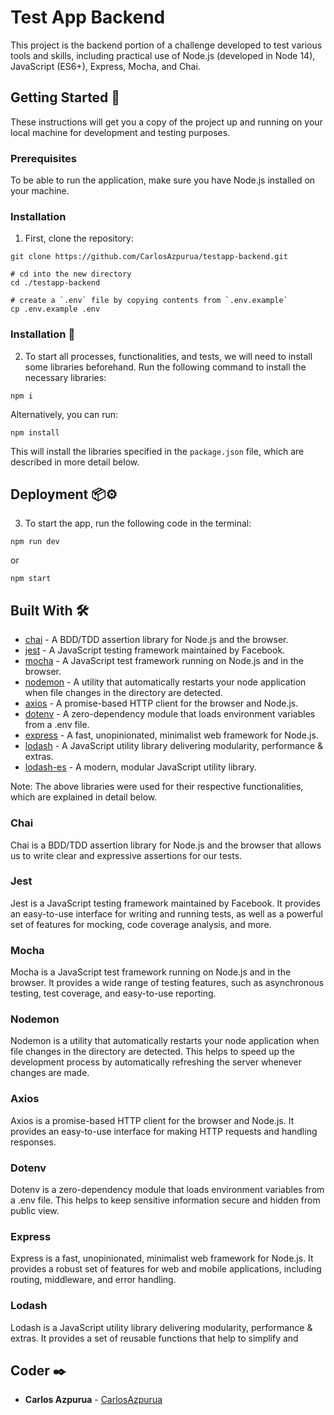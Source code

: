# Test App Backend

This project is the backend portion of a challenge developed to test various tools and skills, including practical use of Node.js (developed in Node 14), JavaScript (ES6+), Express, Mocha, and Chai. 

## Getting Started 🚀

These instructions will get you a copy of the project up and running on your local machine for development and testing purposes.

### Prerequisites
To be able to run the application, make sure you have Node.js installed on your machine. 

### Installation
1. First, clone the repository:
```
git clone https://github.com/CarlosAzpurua/testapp-backend.git

# cd into the new directory
cd ./testapp-backend

# create a `.env` file by copying contents from `.env.example`
cp .env.example .env

```

### Installation 🔧

2. To start all processes, functionalities, and tests, we will need to install some libraries beforehand. Run the following command to install the necessary libraries:

```
npm i
```

Alternatively, you can run:

```
npm install
```

This will install the libraries specified in the `package.json` file, which are described in more detail below.

## Deployment 📦⚙️

3. To start the app, run the following code in the terminal:

```
npm run dev
```

or

```
npm start
```

## Built With 🛠️

- [chai](https://www.chaijs.com/) - A BDD/TDD assertion library for Node.js and the browser.
- [jest](https://jestjs.io/) - A JavaScript testing framework maintained by Facebook.
- [mocha](https://mochajs.org/) - A JavaScript test framework running on Node.js and in the browser.
- [nodemon](https://nodemon.io/) - A utility that automatically restarts your node application when file changes in the directory are detected.
- [axios](https://www.npmjs.com/package/axios) - A promise-based HTTP client for the browser and Node.js.
- [dotenv](https://www.npmjs.com/package/dotenv) - A zero-dependency module that loads environment variables from a .env file.
- [express](https://expressjs.com/) - A fast, unopinionated, minimalist web framework for Node.js.
- [lodash](https://lodash.com/) - A JavaScript utility library delivering modularity, performance & extras.
- [lodash-es](https://www.npmjs.com/package/lodash-es) - A modern, modular JavaScript utility library.

Note: The above libraries were used for their respective functionalities, which are explained in detail below.

### Chai

Chai is a BDD/TDD assertion library for Node.js and the browser that allows us to write clear and expressive assertions for our tests.

### Jest

Jest is a JavaScript testing framework maintained by Facebook. It provides an easy-to-use interface for writing and running tests, as well as a powerful set of features for mocking, code coverage analysis, and more.

### Mocha

Mocha is a JavaScript test framework running on Node.js and in the browser. It provides a wide range of testing features, such as asynchronous testing, test coverage, and easy-to-use reporting.

### Nodemon

Nodemon is a utility that automatically restarts your node application when file changes in the directory are detected. This helps to speed up the development process by automatically refreshing the server whenever changes are made.

### Axios

Axios is a promise-based HTTP client for the browser and Node.js. It provides an easy-to-use interface for making HTTP requests and handling responses.

### Dotenv

Dotenv is a zero-dependency module that loads environment variables from a .env file. This helps to keep sensitive information secure and hidden from public view.

### Express

Express is a fast, unopinionated, minimalist web framework for Node.js. It provides a robust set of features for web and mobile applications, including routing, middleware, and error handling.

### Lodash

Lodash is a JavaScript utility library delivering modularity, performance & extras. It provides a set of reusable functions that help to simplify and

## Coder ✒️

- **Carlos Azpurua** - [CarlosAzpurua](https://github.com/CarlosAzpurua)